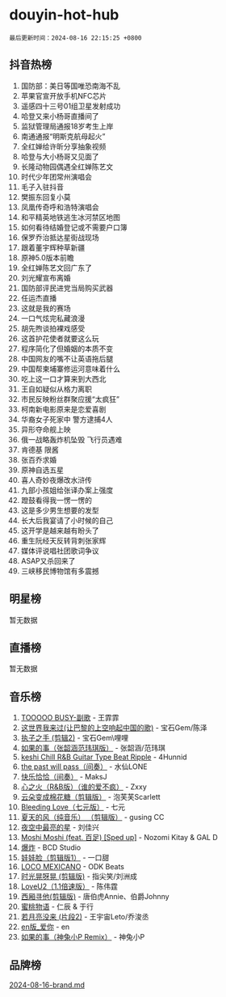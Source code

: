 # douyin-hot-hub

`最后更新时间：2024-08-16 22:15:25 +0800`

## 抖音热榜

1. 国防部：美日等国唯恐南海不乱
1. 苹果官宣开放手机NFC芯片
1. 遥感四十三号01组卫星发射成功
1. 哈登又来小杨哥直播间了
1. 监狱管理局通报18岁考生上岸
1. 南通通报“明斯克航母起火”
1. 全红婵给许昕分享抽象视频
1. 哈登与大小杨哥又见面了
1. 长隆动物园偶遇全红婵陈艺文
1. 时代少年团常州演唱会
1. 毛子入驻抖音
1. 樊振东回复小莫
1. 凤凰传奇呼和浩特演唱会
1. 和平精英地铁逃生冰河禁区地图
1. 如何看待结婚登记或不需要户口簿
1. 保罗乔治抵达星街战现场
1. 跟着董宇辉种草新疆
1. 原神5.0版本前瞻
1. 全红婵陈艺文回广东了
1. 刘光耀宣布离婚
1. 国防部评民进党当局购买武器
1. 任运杰直播
1. 这就是我的赛场
1. 一口气炫完私藏浪漫
1. 胡先煦谈拍裸戏感受
1. 这首护花使者就要这么玩
1. 程序简化了但婚姻的本质不变
1. 中国网友的嘴不让英语拖后腿
1. 中国帮柬埔寨修运河意味着什么
1. 吃上这一口才算来到大西北
1. 王自如疑似从格力离职
1. 市民反映粉丝群聚应援“太疯狂”
1. 柯南新电影原来是恋爱喜剧
1. 华裔女子死家中 警方逮捕4人
1. 异形夺命舰上映
1. 俄一战略轰炸机坠毁 飞行员遇难
1. 肯德基 限酱
1. 张百乔求婚
1. 原神自选五星
1. 喜人奇妙夜爆改水浒传
1. 九部小孩姐给张译办案上强度
1. 蹬鼓看得我一愣一愣的
1. 这是多少男生想要的发型
1. 长大后我宴请了小时候的自己
1. 这开学是越来越有盼头了
1. 重生阮经天反转背刺张家辉
1. 媒体评说唱社团歌词争议
1. ASAP又杀回来了
1. 三峡移民博物馆有多震撼

## 明星榜

暂无数据

## 直播榜

暂无数据

## 音乐榜

1. [TOOOOO BUSY-副歌](https://sf3-cdn-tos.douyinstatic.com/obj/tos-cn-ve-2774/o0fmjGZetNDjSM5EimFs2QlzBg30YgByJMRQrC) - 王霏霏
1. [这世界我来过(让巴黎的上空响起中国的歌)](https://sf3-cdn-tos.douyinstatic.com/obj/tos-cn-ve-2774/o4wXzBftoUMHKWsiWRwtI9iiGWnO8zjCBxAaAb) - 宝石Gem/陈泽
1. [执子之手 (剪辑2)](https://sf5-hl-cdn-tos.douyinstatic.com/obj/tos-cn-ve-2774/oUoZLQjCc31XzqsBnBQUNgeKtYPBcgbFDwtfcu) - 宝石Gem\哩哩
1. [如果的事（张韶涵范玮琪版）](https://sf5-hl-cdn-tos.douyinstatic.com/obj/tos-cn-ve-2774/owI7MDDyzHddFIDNOFiTf8qYP1fafEiAgmjsCv) - 张韶涵/范玮琪
1. [keshi Chill R&B Guitar Type Beat Ripple](https://sf5-hl-cdn-tos.douyinstatic.com/obj/tos-cn-ve-2774/okQIfmitAB3HpgZQo0YCEFEACcDhQngn0fkFIC) - 4Hunnid
1. [the past will pass（间奏）](https://sf3-cdn-tos.douyinstatic.com/obj/tos-cn-ve-2774/oYi1aFWqIjwzlvAuryrQIMAFSoPpJyicp6BiZ) - 水仙LONE
1. [快乐恰恰（间奏）](https://sf5-hl-cdn-tos.douyinstatic.com/obj/tos-cn-ve-2774/oMesum3HvWQXJxuMFeVYzf54o2QzH5aEBPOCAn) - MaksJ
1. [心之火（R&B版）（谁的爱不疯）](https://sf5-hl-cdn-tos.douyinstatic.com/obj/tos-cn-ve-2774/okemkEDaIBBE3OosftCgMxlFkLQZRw37t36ZQv) - Zxxy
1. [云朵变成棉花糖（剪辑版）](https://sf5-hl-cdn-tos.douyinstatic.com/obj/tos-cn-ve-2774/o8LC84GQLALFfXeyJmh8KE61byVQYMMeAZLfEI) - 泡芙芙Scarlett
1. [Bleeding Love（七元版）](https://sf5-hl-cdn-tos.douyinstatic.com/obj/tos-cn-ve-2774/oEgC9eZFHQ1MfSRnrfkzFp8AayDWqAQMABBgUs) - 七元
1. [夏天的风（纯音乐） （剪辑版）](https://sf3-cdn-tos.douyinstatic.com/obj/tos-cn-ve-2774/oUzLjBZZFQAoNRmGokEeD5zfQCObp6UeFAnTa6) - gusing CC
1. [夜空中最亮的星](https://sf5-hl-cdn-tos.douyinstatic.com/obj/tos-cn-ve-2774/o4IfgGwqqnFeXEMGaS8JBzJAdayAaCeoxqbjCD) - 刘佳兴
1. [Moshi Moshi (feat. 百足) [Sped up]](https://sf5-hl-cdn-tos.douyinstatic.com/obj/tos-cn-ve-2774/ocCPFQcXJLeroaIdQLIGAoeeYM3OAUYGDguHXz) - Nozomi Kitay & GAL D
1. [爆炸](https://sf3-cdn-tos.douyinstatic.com/obj/tos-cn-ve-2774/4abeb6e3794342cf9e7ce20282badd15) - BCD Studio
1. [娃娃脸（剪辑版1）](https://sf3-cdn-tos.douyinstatic.com/obj/tos-cn-ve-2774/oIimSCgQoNUePTAZ1Ba7TeADY4KetGYsVFeaaB) - 一口甜
1. [LOCO MEXICANO](https://sf3-cdn-tos.douyinstatic.com/obj/tos-cn-ve-2774/owxVoxJorA4ILBfsMAjU6t7O1xW9w0tS7EYzh6) - ODK Beats
1. [时光晃呀晃 (剪辑版)](https://sf3-cdn-tos.douyinstatic.com/obj/tos-cn-ve-2774/o8ACeQem3gwI1x3GIYGAfKG0LJebKFRJDwRwyW) - 指尖笑/刘洲成
1. [LoveU2（1.1倍速版）](https://sf5-hl-cdn-tos.douyinstatic.com/obj/tos-cn-ve-2774/oQMeDffLaEmgMwgCOEMAFCI6INzoFPgWdD0rsa) - 陈伟霆
1. [西厢寻他(剪辑版)](https://sf5-hl-cdn-tos.douyinstatic.com/obj/tos-cn-ve-2774/oUsAVfAQKlRNxEv5qxvIB8o5qmIWUcXbzJKJhw) - 唐伯虎Annie、伯爵Johnny
1. [蜜桃物语](https://sf5-hl-cdn-tos.douyinstatic.com/obj/tos-cn-ve-2774/oIhOSCZtIACtYU4XQkngiW9kCBfVD1Fz9IYeqL) - 仁辰 & 于行
1. [若月亮没来 (片段2)](https://sf5-hl-cdn-tos.douyinstatic.com/obj/tos-cn-ve-2774/ocQavLLjkCOeDxGyYeIMGgNAIwJ0QXE1Ve3Fzv) - 王宇宙Leto/乔浚丞
1. [en版_爱你](https://sf3-cdn-tos.douyinstatic.com/obj/tos-cn-ve-2774/oEDn5OQWGwJcMoiXFPLTgUzBICetMfDgIfAjaa) - en
1. [如果的事（神兔小P Remix）](https://sf3-cdn-tos.douyinstatic.com/obj/tos-cn-ve-2774/okHtAffz3g4ZB0BMQn9iC9BC6AciI3xCmgQTqt) - 神兔小P

## 品牌榜

[2024-08-16-brand.md](2024-08-16-brand.md)
